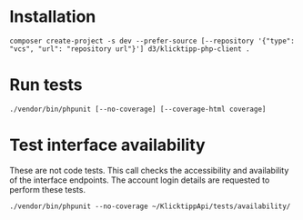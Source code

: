 # Installation

```
composer create-project -s dev --prefer-source [--repository '{"type": "vcs", "url": "repository url"}'] d3/klicktipp-php-client .
```

# Run tests

```
./vendor/bin/phpunit [--no-coverage] [--coverage-html coverage]
```

# Test interface availability

These are not code tests. This call checks the accessibility and availability of the interface endpoints. The account login details are requested to perform these tests.
```
./vendor/bin/phpunit --no-coverage ~/KlicktippApi/tests/availability/
```